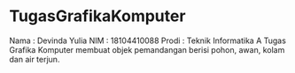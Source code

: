 # TugasGrafikaKomputer
Nama : Devinda Yulia
NIM : 18104410088
Prodi : Teknik Informatika A
Tugas Grafika Komputer membuat objek pemandangan berisi pohon, awan, kolam dan air terjun.
